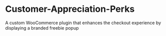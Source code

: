 # Customer-Appreciation-Perks
 A custom WooCommerce plugin that enhances the checkout experience by displaying a branded freebie popup
